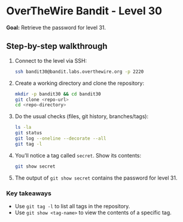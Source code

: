 # OverTheWire Bandit - Level 30

**Goal:** Retrieve the password for level 31.

## Step-by-step walkthrough

1. Connect to the level via SSH:

    ```bash
    ssh bandit30@bandit.labs.overthewire.org -p 2220
    ```

2. Create a working directory and clone the repository:

    ```bash
    mkdir -p bandit30 && cd bandit30
    git clone <repo-url>
    cd <repo-directory>
    ```

3. Do the usual checks (files, git history, branches/tags):

    ```bash
    ls -la
    git status
    git log --oneline --decorate --all
    git tag -l
    ```

4. You’ll notice a tag called `secret`. Show its contents:

    ```bash
    git show secret
    ```

5. The output of `git show secret` contains the password for level 31.

### Key takeaways

- Use `git tag -l` to list all tags in the repository.
- Use `git show <tag-name>` to view the contents of a specific tag.
